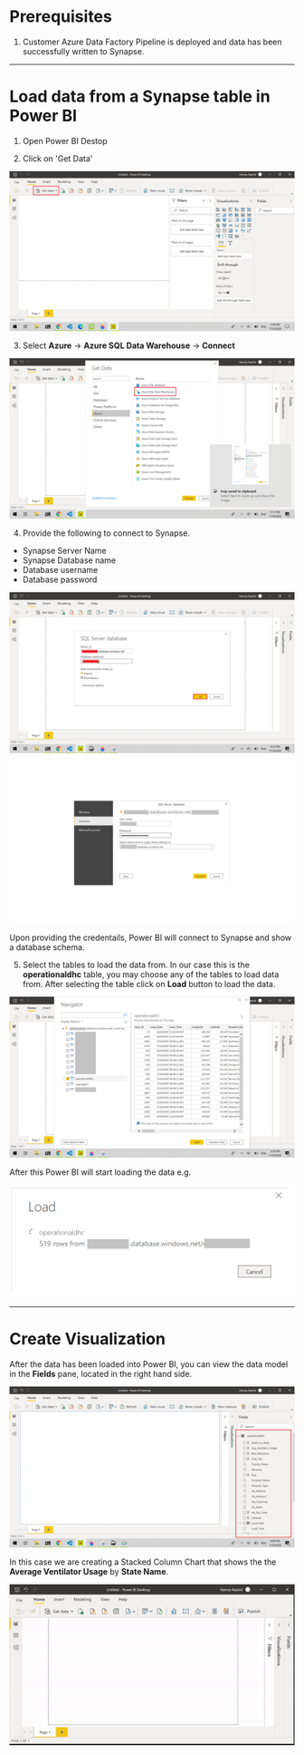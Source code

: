 # Prerequisites

  1. Customer Azure Data Factory Pipeline is deployed and data has been successfully written to Synapse.
---------------------------------------------
# Load data from a Synapse table in Power BI

1. Open Power BI Destop

2. Click on 'Get Data'

![Get Data](./images/get-data.png)

3. Select **Azure** -> **Azure SQL Data Warehouse** -> **Connect**

![Select data source type](./images/get-data-sources.png)

4. Provide the following to connect to Synapse.

- Synapse Server Name
- Synapse Database name
- Database username
- Database password

![Enter Synapse server details](./images/synapse-credentials.png)

![Enter Synapse credentials](./images/data-source-credentials.png)

Upon providing the credentails, Power BI will connect to Synapse and show a database schema.

5. Select the tables to load the data from. In our case this is the **operationaldhc** table, you may choose any of the tables to load data from. After selecting the table click on **Load** button to load the data.

![Select Synapse Table](./images/load-synapse-operational-table.png)

After this Power BI will start loading the data e.g.

![Loading Rows](./images/loading-rows.png)

------------------------------------------------------------

# Create Visualization
After the data has been loaded into Power BI, you can view the data model in the **Fields** pane, located in the right hand side.


![View Data Model](./images/view-fields.png)


In this case we are creating a Stacked Column Chart that shows the the **Average Ventilator Usage** by **State Name**.


![Create report](./images/create-visualization.gif)


